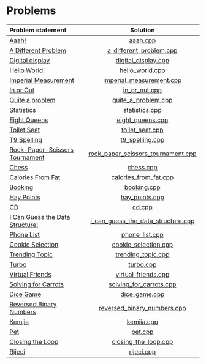 # Problems

|          Problem statement          |                Solution                |
|:------------------------------------|:--------------------------------------:|
| [Aaah!][]                           | [aaah.cpp][]                           |
| [A Different Problem][]             | [a_different_problem.cpp][]            |
| [Digital display][]                 | [digital_display.cpp][]                |
| [Hello World!][]                    | [hello_world.cpp][]                    |
| [Imperial Measurement][]            | [imperial_measurement.cpp][]           |
| [In or Out][]                       | [in_or_out.cpp][]                      |
| [Quite a problem][]                 | [quite_a_problem.cpp][]                |
| [Statistics][]                      | [statistics.cpp][]                     |
| [Eight Queens][]                    | [eight_queens.cpp][]                   |
| [Toilet Seat][]                     | [toilet_seat.cpp][]                    |
| [T9 Spelling][]                     | [t9_spelling.cpp][]                    |
| [Rock-Paper-Scissors Tournament][]  | [rock_paper_scissors_tournament.cpp][] |
| [Chess][]                           | [chess.cpp][]                          |
| [Calories From Fat][]               | [calories_from_fat.cpp][]              |
| [Booking][]                         | [booking.cpp][]                        |
| [Hay Points][]                      | [hay_points.cpp][]                     |
| [CD][]                              | [cd.cpp][]                             |
| [I Can Guess the Data Structure!][] | [i_can_guess_the_data_structure.cpp][] |
| [Phone List][]                      | [phone_list.cpp][]                     |
| [Cookie Selection][]                | [cookie_selection.cpp][]               |
| [Trending Topic][]                  | [trending_topic.cpp][]                 |
| [Turbo][]                           | [turbo.cpp][]                          |
| [Virtual Friends][]                 | [virtual_friends.cpp][]                |
| [Solving for Carrots][]             | [solving_for_carrots.cpp][]            |
| [Dice Game][]                       | [dice_game.cpp][]                      |
| [Reversed Binary Numbers][]         | [reversed_binary_numbers.cpp][]        |
| [Kemija][]                          | [kemija.cpp][]                         |
| [Pet][]                             | [pet.cpp][]                            |
| [Closing the Loop][]                | [closing_the_loop.cpp][]               |
| [Rijeci][]                          | [rijeci.cpp][]                         |

[Aaah!]:                           https://open.kattis.com/problems/aaah
[A Different Problem]:             https://open.kattis.com/problems/different
[Digital display]:                 https://open.kattis.com/problems/display
[Hello World!]:                    https://open.kattis.com/problems/hello
[Imperial Measurement]:            https://open.kattis.com/problems/measurement
[In or Out]:                       https://open.kattis.com/problems/mandelbrot
[Quite a problem]:                 https://open.kattis.com/problems/quiteaproblem
[Statistics]:                      https://open.kattis.com/problems/statistics
[Eight Queens]:                    https://open.kattis.com/problems/8queens
[Toilet Seat]:                     https://open.kattis.com/problems/toilet
[T9 Spelling]:                     https://open.kattis.com/problems/t9spelling
[Rock-Paper-Scissors Tournament]:  https://open.kattis.com/problems/rockpaperscissors
[Chess]:                           https://open.kattis.com/problems/chess
[Calories From Fat]:               https://open.kattis.com/problems/calories
[Booking]:                         https://open.kattis.com/problems/booking
[Hay Points]:                      https://open.kattis.com/problems/haypoints
[CD]:                              https://open.kattis.com/problems/cd
[I Can Guess the Data Structure!]: https://open.kattis.com/problems/guessthedatastructure
[Phone List]:                      https://open.kattis.com/problems/phonelist
[Cookie Selection]:                https://open.kattis.com/problems/cookieselection
[Trending Topic]:                  https://open.kattis.com/problems/trendingtopic
[Turbo]:                           https://open.kattis.com/problems/turbo
[Virtual Friends]:                 https://open.kattis.com/problems/virtualfriends
[Solving for Carrots]:             https://open.kattis.com/problems/carrots
[Dice Game]:                       https://open.kattis.com/problems/dicegame
[Reversed Binary Numbers]:         https://open.kattis.com/problems/reversebinary
[Kemija]:                          https://open.kattis.com/problems/kemija08
[Pet]:                             https://open.kattis.com/problems/pet
[Closing the Loop]:                https://open.kattis.com/problems/closingtheloop
[Rijeci]:                          https://open.kattis.com/problems/rijeci

[aaah.cpp]:                           aaah.cpp
[a_different_problem.cpp]:            a_different_problem.cpp
[digital_display.cpp]:                digital_display.cpp
[hello_world.cpp]:                    hello_world.cpp
[imperial_measurement.cpp]:           imperial_measurement.cpp
[in_or_out.cpp]:                      in_or_out.cpp
[quite_a_problem.cpp]:                quite_a_problem.cpp
[statistics.cpp]:                     statistics.cpp
[eight_queens.cpp]:                   eight_queens.cpp
[toilet_seat.cpp]:                    toilet_seat.cpp
[t9_spelling.cpp]:                    t9_spelling.cpp
[rock_paper_scissors_tournament.cpp]: rock_paper_scissors_tournament.cpp
[chess.cpp]:                          chess.cpp
[calories_from_fat.cpp]:              calories_from_fat.cpp
[booking.cpp]:                        booking.cpp
[hay_points.cpp]:                     hay_points.cpp
[cd.cpp]:                             cd.cpp
[i_can_guess_the_data_structure.cpp]: i_can_guess_the_data_structure.cpp
[phone_list.cpp]:                     phone_list.cpp
[cookie_selection.cpp]:               cookie_selection.cpp
[trending_topic.cpp]:                 trending_topic.cpp
[turbo.cpp]:                          turbo.cpp
[virtual_friends.cpp]:                virtual_friends.cpp
[solving_for_carrots.cpp]:            solving_for_carrots.cpp
[dice_game.cpp]:                      dice_game.cpp
[reversed_binary_numbers.cpp]:        reversed_binary_numbers.cpp
[kemija.cpp]:                         kemija.cpp
[pet.cpp]:                            pet.cpp
[closing_the_loop.cpp]:               closing_the_loop.cpp
[rijeci.cpp]:                         rijeci.cpp
